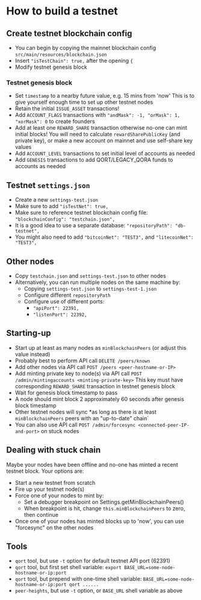 # How to build a testnet

## Create testnet blockchain config

- You can begin by copying the mainnet blockchain config `src/main/resources/blockchain.json`
- Insert `"isTestChain": true,` after the opening `{`
- Modify testnet genesis block

### Testnet genesis block

- Set `timestamp` to a nearby future value, e.g. 15 mins from 'now'
	This is to give yourself enough time to set up other testnet nodes
- Retain the initial `ISSUE_ASSET` transactions!
- Add `ACCOUNT_FLAGS` transactions with `"andMask": -1, "orMask": 1, "xorMask": 0` to create founders
- Add at least one `REWARD_SHARE` transaction otherwise no-one can mint initial blocks!
	You will need to calculate `rewardSharePublicKey` (and private key),
	or make a new account on mainnet and use self-share key values
- Add `ACCOUNT_LEVEL` transactions to set initial level of accounts as needed
- Add `GENESIS` transactions to add QORT/LEGACY_QORA funds to accounts as needed

## Testnet `settings.json`

- Create a new `settings-test.json`
- Make sure to add `"isTestNet": true,`
- Make sure to reference testnet blockchain config file: `"blockchainConfig": "testchain.json",`
- It is a good idea to use a separate database: `"repositoryPath": "db-testnet",`
- You might also need to add `"bitcoinNet": "TEST3",` and `"litecoinNet": "TEST3",`

## Other nodes

- Copy `testchain.json` and `settings-test.json` to other nodes
- Alternatively, you can run multiple nodes on the same machine by:
	* Copying `settings-test.json` to `settings-test-1.json`
	* Configure different `repositoryPath`
	* Configure use of different ports:
		+ `"apiPort": 22391,`
		+ `"listenPort": 22392,`

## Starting-up

- Start up at least as many nodes as `minBlockchainPeers` (or adjust this value instead)
- Probably best to perform API call `DELETE /peers/known`
- Add other nodes via API call `POST /peers <peer-hostname-or-IP>`
- Add minting private key to node(s) via API call `POST /admin/mintingaccounts <minting-private-key>`
	This key must have corresponding `REWARD_SHARE` transaction in testnet genesis block
- Wait for genesis block timestamp to pass
- A node should mint block 2 approximately 60 seconds after genesis block timestamp
- Other testnet nodes will sync *as long as there is at least `minBlockchainPeers` peers with an "up-to-date" chain`
- You can also use API call `POST /admin/forcesync <connected-peer-IP-and-port>` on stuck nodes

## Dealing with stuck chain

Maybe your nodes have been offline and no-one has minted a recent testnet block.
Your options are:

- Start a new testnet from scratch
- Fire up your testnet node(s)
- Force one of your nodes to mint by:
	+ Set a debugger breakpoint on Settings.getMinBlockchainPeers()
	+ When breakpoint is hit, change `this.minBlockchainPeers` to zero, then continue
- Once one of your nodes has minted blocks up to 'now', you can use "forcesync" on the other nodes

## Tools

- `qort` tool, but use `-t` option for default testnet API port (62391)
- `qort` tool, but first set shell variable: `export BASE_URL=some-node-hostname-or-ip:port`
- `qort` tool, but prepend with one-time shell variable: `BASE_URL=some-node-hostname-or-ip:port qort ......`
- `peer-heights`, but use `-t` option, or `BASE_URL` shell variable as above

